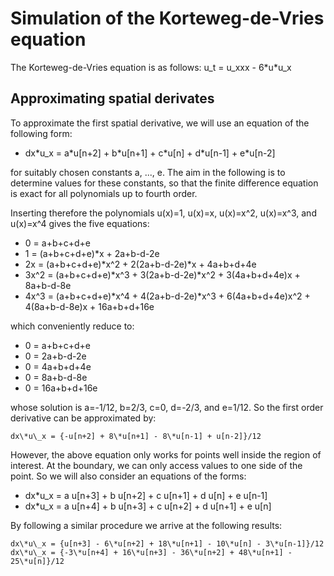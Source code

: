 # Simulation of the Korteweg-de-Vries equation

The Korteweg-de-Vries equation is as follows:
u\_t = u\_xxx - 6\*u\*u\_x

## Approximating spatial derivates
To approximate the first spatial derivative, we will
use an equation of the following form:

* dx\*u\_x = a\*u[n+2] + b\*u[n+1] + c\*u[n] + d\*u[n-1] + e\*u[n-2]

for suitably chosen constants a, ..., e. The aim in the following is to
determine values for these constants, so that the finite difference equation
is exact for all polynomials up to fourth order.

Inserting therefore the polynomials u(x)=1, u(x)=x, u(x)=x^2, u(x)=x^3, and
u(x)=x^4 gives the five equations:
* 0 = a+b+c+d+e
* 1 = (a+b+c+d+e)\*x + 2a+b-d-2e
* 2x = (a+b+c+d+e)\*x^2 + 2(2a+b-d-2e)\*x + 4a+b+d+4e
* 3x^2 = (a+b+c+d+e)\*x^3 + 3(2a+b-d-2e)\*x^2 + 3(4a+b+d+4e)x + 8a+b-d-8e
* 4x^3 = (a+b+c+d+e)\*x^4 + 4(2a+b-d-2e)\*x^3 + 6(4a+b+d+4e)x^2 + 4(8a+b-d-8e)x + 16a+b+d+16e

which conveniently reduce to:
* 0 = a+b+c+d+e
* 0 = 2a+b-d-2e
* 0 = 4a+b+d+4e
* 0 = 8a+b-d-8e
* 0 = 16a+b+d+16e

whose solution is a=-1/12, b=2/3, c=0, d=-2/3, and e=1/12.  So the first order
derivative can be approximated by:

```
dx\*u\_x = {-u[n+2] + 8\*u[n+1] - 8\*u[n-1] + u[n-2]}/12
```

However, the above equation only works for points well inside the region of
interest. At the boundary, we can only access values to one side of the point.
So we will also consider an equations of the forms:
* dx\*u\_x = a u[n+3] + b u[n+2] + c u[n+1] + d u[n] + e u[n-1]
* dx\*u\_x = a u[n+4] + b u[n+3] + c u[n+2] + d u[n+1] + e u[n]

By following a similar procedure we arrive at the following results:
 
```
dx\*u\_x = {u[n+3] - 6\*u[n+2] + 18\*u[n+1] - 10\*u[n] - 3\*u[n-1]}/12
dx\*u\_x = {-3\*u[n+4] + 16\*u[n+3] - 36\*u[n+2] + 48\*u[n+1] - 25\*u[n]}/12
```

